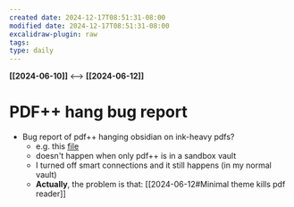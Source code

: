 ```yaml
---
created date: 2024-12-17T08:51:31-08:00
modified date: 2024-12-17T08:51:31-08:00
excalidraw-plugin: raw
tags: 
type: daily
---
```

**[[2024-06-10]]**  <-->  **[[2024-06-12]]**

# PDF++ hang bug report
- Bug report of pdf++ hanging obsidian on ink-heavy pdfs?
	- e.g. this [file](obsidian://open?vault=Obsidian%20Share%20Vault&file=lit%2Flit_sources%2FLi18HyperbandNovelBanditbased.pdf)
	- doesn't happen when only pdf++ is in a sandbox vault
	- I turned off smart connections and it still happens (in my normal vault)
	- **Actually**, the problem is that: [[2024-06-12#Minimal theme kills pdf reader]]

